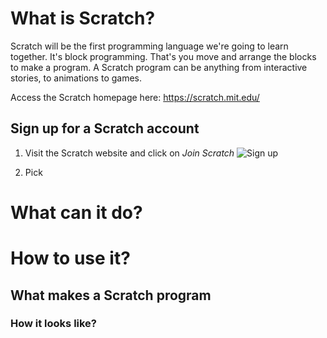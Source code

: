 # What is Scratch?

Scratch will be the first programming language we're going to learn together.
It's block programming. That's you move and arrange the blocks to make a program.
A Scratch program can be anything from interactive stories, to animations to games.

Access the Scratch homepage here: <https://scratch.mit.edu/>

## Sign up for a Scratch account

1. Visit the Scratch website and click on *Join Scratch*
![Sign up](/images/scratch-sign-up-1.png)

2. Pick 

# What can it do?


# How to use it?

## What makes a Scratch program



### How it looks like?
